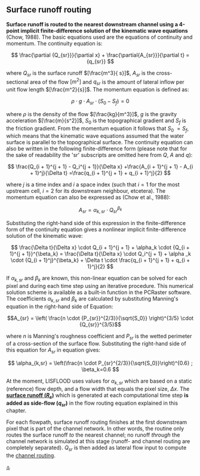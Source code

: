 ## Surface runoff routing

**Surface runoff is routed to the nearest downstream channel using a 4-point implicit finite-difference  solution of the kinematic wave equations** (Chow, 1988). The basic equations used are the equations of
continuity and momentum. The continuity equation is:

$$
\frac{\partial {Q_{sr}}}{\partial x} + \frac{\partial{A_{sr}}}{\partial t} = {q_{sr}}
$$

where $Q_{sr}$ is the surface runoff $[\frac{m^3}{ s}]$, $A_{sr}$  is the cross-sectional area of the flow $[m^2]$ and $q_{sr}$ is the amount of lateral inflow per unit flow length $[\frac{m^2}{s}]$. The momentum equation is defined as:

$$
\rho \cdot g \cdot A_{sr} \cdot \left( S_0 - S_f \right) = 0
$$

where $\rho$ is the density of the flow $[\frac{kg}{m^3}]$, $g$ is the gravity acceleration $[\frac{m}{s^2}]$, $S_0$ is the topographical gradient and $S_f$ is the friction gradient. From the momentum equation it follows that $S_0~= S_f$, which means that the kinematic wave equations assumed that the water surface is parallel to the topographical surface. The continuity equation can also be written in the following finite-difference form (please note that for the sake of readability the 'sr' subscripts are omitted here from *Q*, *A* and *q*):

$$
\frac{Q_{i + 1}^{j + 1} - Q_i^{j + 1}}{\Delta x} +\frac{A_{i + 1}^{j + 1} - A_{i + 1}^j}{\Delta t} =\frac{q_{i + 1}^{j + 1} + q_{i + 1}^j}{2}
$$

where $j$ is a time index and $i$ a space index (such that $i=1$ for the most upstream cell, $i=2$ for its downstream neighbour, etcetera). The momentum equation can also be expressed as (Chow et al., 1988):

$$
A_{sr} = \alpha_{k,sr} \cdot {Q_{sr}}^{\beta_k}
$$

Substituting the right-hand side of this expression in the finite-difference form of the continuity equation gives a nonlinear implicit finite-difference solution of the kinematic wave:

$$
\frac{\Delta t}{\Delta x} \cdot Q_{i + 1}^{j + 1} + \alpha_k \cdot {Q_{i + 1}^{j + 1}}^{\beta_k} = \frac{\Delta t}{\Delta x} \cdot Q_i^{j + 1} + \alpha _k \cdot {Q_{i + 1}^j}^{\beta_k} + \Delta t \cdot \frac{q_{i + 1}^{j + 1} + q_{i + 1}^j}{2}
$$

If $\alpha_{k,sr}$ and $\beta_k$ are known, this non-linear equation can be solved for each pixel and during each time step using an iterative procedure. This numerical solution scheme is available as a built-in function in the PCRaster software. The coefficients $\alpha_{k,sr}$ and $\beta_k$ are calculated by substituting Manning's equation in the right-hand side of Equation:

$$A_{sr} = \left( \frac{n \cdot {P_{sr}}^{2/3}}{\sqrt{S_0}} \right)^{3/5} \cdot {Q_{sr}}^{3/5}$$

where $n$ is Manning's roughness coefficient and $P_{sr}$ is the wetted perimeter of a cross-section of the surface flow. Substituting the right-hand side of this equation for $A_{sr}$ in equation gives:

$$
\alpha_{k,sr} = \left(\frac{n \cdot P_{sr}^{2/3}}{\sqrt{S_0}}\right)^{0.6} ; \beta_k=0.6
$$

At the moment, LISFLOOD uses values for $α_{k,sr}$ which are based on a static (reference) flow depth, and a flow width that equals the pixel size, $\Delta x$. The [**surface runoff ($R_s$)**](https://ec-jrc.github.io/lisflood-model/2_11_stdLISFLOOD_actual-infiltration-and-surface-runoff/) which is generated at each computational time step **is added as side-flow ($q_{sr}$)** in the flow routing equation explained in this chapter. 

For each flowpath, surface runoff routing finishes at the first downstream pixel that is part of the channel network. In other words, the routine only routes the surface runoff *to* the nearest channel; no runoff *through* the channel network is simulated at this stage (runoff- and channel routing are completely separated). $Q_{sr}$ is then added as lateral flow input to compute the [channel routing](https://ec-jrc.github.io/lisflood-model/2_16_stdLISFLOOD_channel-routing/).

[🔝](#top)

